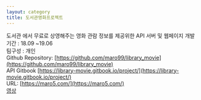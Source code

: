 ```yaml
---
layout: category
title: 도서관영화프로젝트 
---
```


도서관 에서 무료로 상영해주는 영화 관람 정보를 제공위한 API 서버 및 웹페이지 개발      
기간 : 18.09 ~19.06    
팀구성 : 개인       
Github Repository: [https://github.com/maro99/library_movie](https://github.com/maro99/library_movie)    
API Gitbook [https://library-movie.gitbook.io/project/](https://library-movie.gitbook.io/project/)    
URL: [https://maro5.com/](https://maro5.com/)       
[영상](https://www.youtube.com/watch?v=J6XzSZ-PZSA)  
